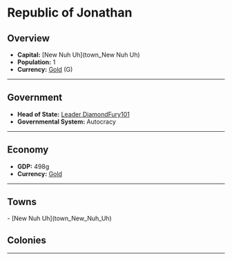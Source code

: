 # <!--NAME-->Republic of Jonathan<!--NAME-->

## Overview

- **Capital:** <!--CAPITAL_LINK-->[New Nuh Uh](town_New Nuh Uh)<!--CAPITAL_LINK-->
- **Population:** <!--POPULATION-->1<!--POPULATION-->
- **Currency:** <!--CURRENCY_LINK-->[Gold](currency_Gold)<!--CURRENCY_LINK--> (<!--CURRENCY_ABV-->G<!--CURRENCY_ABV-->)

---

## Government

- **Head of State:** <!--LEADER_TITLE_LINK-->[Leader DiamondFury101](user_DiamondFury101)<!--LEADER_TITLE_LINK-->
- **Governmental System:** <!--GOVERNMENT-->Autocracy<!--GOVERNMENT-->

---

## Economy

- **GDP:** <!--GDP-->498g<!--GDP-->
- **Currency:** <!--CURRENCY_LINK-->[Gold](currency_Gold)<!--CURRENCY_LINK-->

---

## Towns

<!--TOWNS-->- [New Nuh Uh](town_New_Nuh_Uh)<!--TOWNS-->

## Colonies

<!--COLONIES--><!--COLONIES-->

---